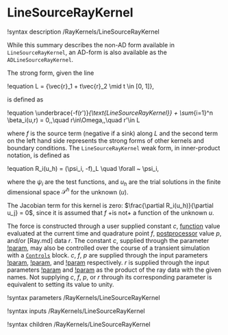 # LineSourceRayKernel

!syntax description /RayKernels/LineSourceRayKernel

While this summary describes the non-AD form available in `LineSourceRayKernel`, an AD-form is also available as the `ADLineSourceRayKernel`.

The strong form, given the line

!equation
L = \{\vec{r}_1 + t\vec{r}_2 \mid t \in [0, 1]\}\,

is defined as

!equation
\underbrace{-f(r')}_{\text{LineSourceRayKernel}} + \sum_{i=1}^n \beta_i(u,r) = 0\,,\quad r\in\Omega\,,\quad r'\in L

where $f$ is the source term (negative if a sink) along $L$ and the second term on the left hand side represents the strong forms of other kernels and boundary conditions. The `LineSourceRayKernel` weak form, in inner-product notation, is defined as

!equation
R_i(u_h) = (\psi_i, -f)_L \quad \forall ~ \psi_i,

where the $\psi_i$ are the test functions, and $u_h$ are the trial solutions in the finite dimensional space $\mathcal{S}^h$ for the unknown ($u$).

The Jacobian term for this kernel is zero: $\frac{\partial R_i(u_h)}{\partial u_j} = 0$, since it is assumed that $f$ +is not+ a function of the unknown $u$.

The force is constructed through a user supplied constant $c$, [function](framework:/Functions/index.md) value evaluated at the current time and quadrature point $f$, [postprocessor](framework:/Postprocessors/index.md) value $p$, and/or [Ray.md] data $r$. The constant $c$, supplied through the parameter [!param](/RayKernels/LineSourceRayKernel/value), may also be controlled over the course of a transient simulation with a [`Controls`](framework:/Controls/index.md) block.  $c$, $f$, $p$ are supplied through the input parameters [!param](/RayKernels/LineSourceRayKernel/value), [!param](/RayKernels/LineSourceRayKernel/function), and [!param](/RayKernels/LineSourceRayKernel/postprocessor) respectively. $r$ is supplied through the input parameters [!param](/RayKernels/LineSourceRayKernel/ray_data_factor_names) and [!param](/RayKernels/LineSourceRayKernel/ray_aux_data_factor_names) as the product of the ray data with the given names. Not supplying $c$, $f$, $p$, or $r$ through its corresponding parameter is equivalent to setting its value to unity.

!syntax parameters /RayKernels/LineSourceRayKernel

!syntax inputs /RayKernels/LineSourceRayKernel

!syntax children /RayKernels/LineSourceRayKernel
